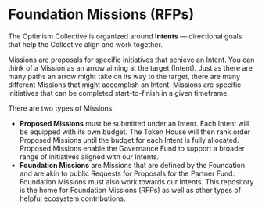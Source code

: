 # Foundation Missions (RFPs) 

The Optimism Collective is organized around **Intents** — directional goals that help the Collective align and work together.

Missions are proposals for specific initiatives that achieve an Intent.  You can think of a Mission as an arrow aiming at the target (Intent).  Just as there are many paths an arrow might take on its way to the target, there are many different Missions that might accomplish an Intent. Missions are specific initiatives that can be completed start-to-finish in a given timeframe.  

There are two types of Missions:  

- **Proposed Missions**  must be submitted under an Intent. Each Intent will be equipped with its own budget. The Token House will then rank order Proposed Missions until the budget for each Intent is fully allocated. Proposed Missions enable the Governance Fund to support a broader range of initiatives aligned with our Intents.
- **Foundation Missions** are Missions that are defined by the Foundation and are akin to public Requests for Proposals for the Partner Fund. Foundation Missions must also work towards our Intents. This repository is the home for Foundation Missions (RFPs) as well as other types of helpful ecosystem contributions. 

